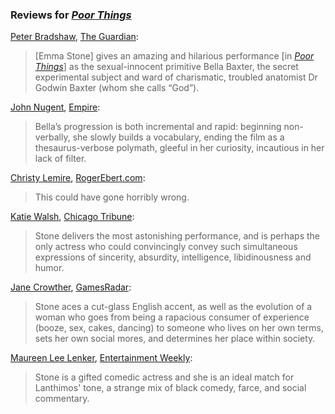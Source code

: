 <!-- Emma Stone -->
### Reviews for [_Poor Things_](/movies/792307)

[Peter Bradshaw](https://twitter.com/PeterBradshaw1), [The Guardian](https://www.theguardian.com/film/2023/sep/01/poor-things-review-yorgos-lanthimos-emma-stone):

> [Emma Stone] gives an amazing and hilarious performance [in [_Poor Things_](/movies/792307)] as the sexual-innocent primitive Bella Baxter, the secret experimental subject and ward of charismatic, troubled anatomist Dr Godwin Baxter (whom she calls “God”).

[John Nugent](https://twitter.com/mr_nugent), [Empire](https://www.empireonline.com/movies/reviews/poor-things/):

> Bella’s progression is both incremental and rapid: beginning non-verbally, she slowly builds a vocabulary, ending the film as a thesaurus-verbose polymath, gleeful in her curiosity, incautious in her lack of filter.

[Christy Lemire](https://twitter.com/christylemire), [RogerEbert.com](https://www.rogerebert.com/reviews/poor-things-movie-review-2023):

> This could have gone horribly wrong.

[Katie Walsh](https://twitter.com/katiewalshstx), [Chicago Tribune](https://www.chicagotribune.com/entertainment/movies/ct-mov-poor-things-movie-review-20231207-d5jbuxqxmvgj5ldmunzpdylmli-story.html):

> Stone delivers the most astonishing performance, and is perhaps the only actress who could convincingly convey such simultaneous expressions of sincerity, absurdity, intelligence, libidinousness and humor.

[Jane Crowther](https://twitter.com/janevgcrowther), [GamesRadar](https://www.gamesradar.com/poor-things-review/):

> Stone aces a cut-glass English accent, as well as the evolution of a woman who goes from being a rapacious consumer of experience (booze, sex, cakes, dancing) to someone who lives on her own terms, sets her own social mores, and determines her place within society.

[Maureen Lee Lenker](https://twitter.com/themaureenlee), [Entertainment Weekly](https://ew.com/movies/movie-reviews/poor-things-review-yorgos-lanthimos-emma-stone-mark-ruffalo/):

> Stone is a gifted comedic actress and she is an ideal match for Lanthimos' tone, a strange mix of black comedy, farce, and social commentary.
